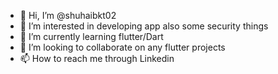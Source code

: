 - 👋 Hi, I’m @shuhaibkt02
- 👀 I’m interested in developing app also some security things
- 🌱 I’m currently learning flutter/Dart 
- 💞️ I’m looking to collaborate on any flutter projects 
- 📫 How to reach me through Linkedin

<!---
shuhaibkt02/shuhaibkt02 is a ✨ special ✨ repository because its `README.md` (this file) appears on your GitHub profile.
You can click the Preview link to take a look at your changes.
--->
